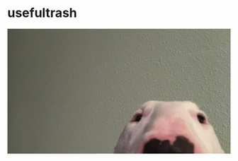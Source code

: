 # usefultrash

<img src="trash.jpg"
     alt="walter"
     style="float: center; margin-right: 10px;" /> 
